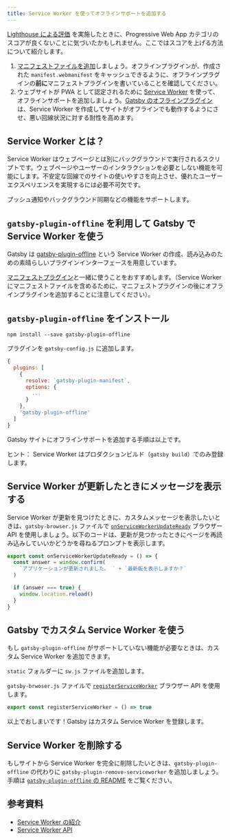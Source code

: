 ```yaml
---
title: Service Worker を使ってオフラインサポートを追加する
---
```


[Lighthouse による評価](/docs/audit-with-lighthouse/) を実施したときに、Progressive Web App カテゴリのスコアが良くないことに気づいたかもしれません。ここではスコアを上げる方法について紹介します。

1. [マニフェストファイルを追加](/docs/add-a-manifest-file/)しましょう。オフラインプラグインが、作成された `manifest.webmanifest` をキャッシュできるように、オフラインプラグインの**前に**マニフェストプラグインを書いていることを確認してください。
2. ウェブサイトが PWA として認定されるために [Service Worker](https://developer.mozilla.org/ja-JP/docs/Web/API/Service_Worker_API) を使って、オフラインサポートを追加しましょう。[Gatsby のオフラインプラグイン](/packages/gatsby-plugin-offline/)は、Service Worker を作成してサイトがオフラインでも動作するようにさせ、悪い回線状況に対する耐性を高めます。

## Service Worker とは？

Service Worker はウェブページとは別にバックグラウンドで実行されるスクリプトです。ウェブページやユーザーのインタラクションを必要としない機能を可能にします。不安定な回線でのサイトの使いやすさを向上させ、優れたユーザーエクスペリエンスを実現するには必要不可欠です。

プッシュ通知やバックグラウンド同期などの機能をサポートします。

## `gatsby-plugin-offline` を利用して Gatsby で Service Worker を使う

Gatsby は [gatsby-plugin-offline](https://www.npmjs.com/package/gatsby-plugin-offline) という Service Worker の作成、読み込みのための素晴らしいプラグインインターフェースを用意しています。

[マニフェストプラグイン](https://www.npmjs.com/package/gatsby-plugin-manifest)と一緒に使うことをおすすめします。（Service Worker にマニフェストファイルを含めるために、マニフェストプラグインの後にオフラインプラグインを追加することに注意してください）。

## `gatsby-plugin-offline` をインストール

`npm install --save gatsby-plugin-offline`

プラグインを `gatsby-config.js` に追加します。

```javascript:title=gatsby-config.js
{
  plugins: [
    {
      resolve: `gatsby-plugin-manifest`,
      options: {
        ...
      }
    },
    'gatsby-plugin-offline'
  ]
}
```

Gatsby サイトにオフラインサポートを追加する手順は以上です。

ヒント： Service Worker はプロダクションビルド（`gatsby build`）でのみ登録します。

## Service Worker が更新したときにメッセージを表示する

Service Worker が更新を見つけたときに、カスタムメッセージを表示したいときは、`gatsby-browser.js` ファイルで [`onServiceWorkerUpdateReady`](/docs/browser-apis/#onServiceWorkerUpdateReady) ブラウザー API を使用しましょう。以下のコードは、更新が見つかったときにページを再読み込みしていいかどうかを尋ねるプロンプトを表示します。

```javascript:title=gatsby-browser.js
export const onServiceWorkerUpdateReady = () => {
  const answer = window.confirm(
    `アプリケーションが更新されました。 ` + `最新版を表示しますか？`
  )

  if (answer === true) {
    window.location.reload()
  }
}
```

## Gatsby でカスタム Service Worker を使う

もし `gatsby-plugin-offline` がサポートしていない機能が必要なときは、カスタム Service Worker を追加できます。

`static` フォルダーに `sw.js` ファイルを追加します。

`gatsby-brwoser.js` ファイルで [`registerServiceWorker`](/docs/browser-apis/#registerServiceWorker) ブラウザー API を使用します。

```javascript:title=gatsby-browser.js
export const registerServiceWorker = () => true
```

以上でおしまいです！Gatsby はカスタム Service Worker を登録します。

## Service Worker を削除する

もしサイトから Service Worker を完全に削除したいときは、`gatsby-plugin-offline` の代わりに `gatsby-plugin-remove-serviceworker` を追加しましょう。手順は [`gatsby-plugin-offline` の README](/packages/gatsby-plugin-offline/#remove) をご覧ください。

## 参考資料

- [Service Worker の紹介](https://developers.google.com/web/fundamentals/primers/service-workers/?hl=ja)
- [Service Worker API](https://developer.mozilla.org/ja/docs/Web/API/Service_Worker_API)
